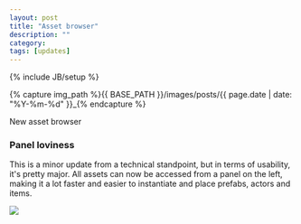 ```yaml
---
layout: post
title: "Asset browser"
description: ""
category: 
tags: [updates]
---
```

{% include JB/setup %}

{% capture img_path %}{{ BASE_PATH }}/images/posts/{{ page.date | date: "%Y-%m-%d" }}_{% endcapture %}

New asset browser

<!--more-->

### Panel loviness
This is a minor update from a technical standpoint, but in terms of usability, it's pretty major. All assets can now be accessed from a panel on the left, making it a lot faster and easier to instantiate and place prefabs, actors and items.

<a href="{{ img_path }}browser.jpg"><img src="{{ img_path }}browser.jpg" /></a>
